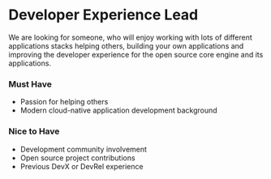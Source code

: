 # Developer Experience Lead

We are looking for someone, who will enjoy working 
with lots of different applications stacks helping 
others, building your own applications and improving 
the developer experience for the open source 
core engine and its applications.

### Must Have

* Passion for helping others
* Modern cloud-native application development background

### Nice to Have

* Development community involvement
* Open source project contributions
* Previous DevX or DevRel experience
